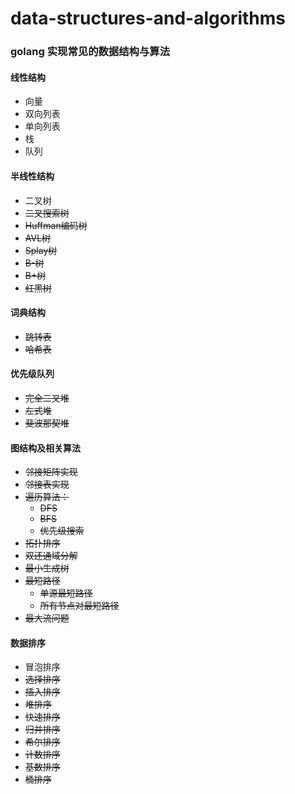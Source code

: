 # data-structures-and-algorithms

### golang 实现常见的数据结构与算法

#### 线性结构

* 向量
* 双向列表
* 单向列表
* 栈
* 队列

#### 半线性结构

* 二叉树
* ~~二叉搜索树~~
* ~~Huffman编码树~~
* ~~AVL树~~
* ~~Splay树~~
* ~~B-树~~
* ~~B+树~~
* ~~红黑树~~

#### 词典结构

* ~~跳转表~~
* ~~哈希表~~

#### 优先级队列

* ~~完全二叉堆~~
* ~~左式堆~~
* ~~斐波那契堆~~

#### 图结构及相关算法

* ~~邻接矩阵实现~~
* ~~邻接表实现~~
* ~~遍历算法：~~
    * ~~DFS~~
    * ~~BFS~~
    * ~~优先级搜索~~
* ~~拓扑排序~~
* ~~双还通域分解~~
* ~~最小生成树~~
* ~~最短路径~~
    * ~~单源最短路径~~
    * ~~所有节点对最短路径~~
* ~~最大流问题~~

#### 数据排序

* 冒泡排序
* ~~选择排序~~
* ~~插入排序~~
* ~~堆排序~~
* ~~快速排序~~
* ~~归并排序~~
* ~~希尔排序~~
* ~~计数排序~~
* ~~基数排序~~
* ~~桶排序~~
